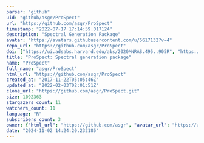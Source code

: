 ```yaml
---
parser: "github"
uid: "github/asgr/ProSpect"
url: "https://github.com/asgr/ProSpect"
timestamp: "2022-07-17 17:14:59.017124"
description: "Spectral Generation Package"
avatar: "https://avatars.githubusercontent.com/u/5617132?v=4"
repo_url: "https://github.com/asgr/ProSpect"
doi: ["https://ui.adsabs.harvard.edu/abs/2020MNRAS.495..905R", "https://ui.adsabs.harvard.edu/abs/2020ascl.soft02007R/abstract"]
title: "ProSpect: Spectral generation package"
name: "ProSpect"
full_name: "asgr/ProSpect"
html_url: "https://github.com/asgr/ProSpect"
created_at: "2017-11-22T05:05:46Z"
updated_at: "2022-02-03T02:01:51Z"
clone_url: "https://github.com/asgr/ProSpect.git"
size: 1092363
stargazers_count: 11
watchers_count: 11
language: "R"
subscribers_count: 3
owner: {"html_url": "https://github.com/asgr", "avatar_url": "https://avatars.githubusercontent.com/u/5617132?v=4", "login": "asgr", "type": "User"}
date: "2024-11-02 14:24:20.232186"
---
```

